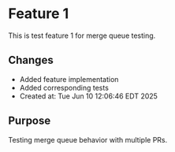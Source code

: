 # Feature 1

This is test feature 1 for merge queue testing.

## Changes
- Added feature implementation
- Added corresponding tests
- Created at: Tue Jun 10 12:06:46 EDT 2025

## Purpose
Testing merge queue behavior with multiple PRs.
